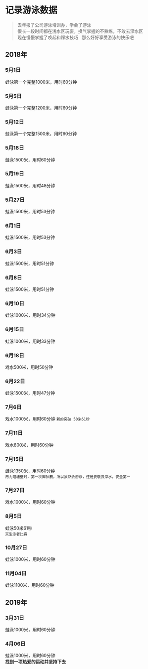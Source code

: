 # 记录游泳数据

> 去年报了公司游泳培训办，学会了游泳  
很长一段时间都在浅水区玩耍，换气掌握的不熟练，不敢去深水区  
现在慢慢掌握了唤起和踩水技巧  
那么好好享受游泳的快乐吧
## 2018年
### 5月1日  
蛙泳第一个完整1000米，用时60分钟  
### 5月5日  
蛙泳第一个完整1200米，用时60分钟  
### 5月12日  
蛙泳第一个完整1500米，用时60分钟
### 5月18日  
蛙泳1500米，用时60分钟  
### 5月19日  
蛙泳1500米，用时48分钟  
### 5月27日  
蛙泳1500米，用时53分钟   
### 6月1日  
蛙泳1500米，用时53分钟  
### 6月3日  
蛙泳1500米，用时51分钟  
### 6月8日  
蛙泳1500米，用时51分钟  
### 6月10日  
蛙泳1000米，用时34分钟  
### 6月15日  
蛙泳1000米，用时33分钟  
### 6月18日  
戏水500米，用时50分钟 
### 6月22日  
蛙泳1500米，用时47分钟   
### 7月6日
戏水1000米，用时60分钟
`新的突破 50米61秒`  
### 7月11日  
戏水800米，用时60分钟  
### 7月15日  
蛙泳1350米，用时60分钟  
`用力蹬墙壁时，第一次脚抽筋，所以虽然会游泳，还是要敬畏深水，安全第一`  
### 7月27日  
戏水1000米，用时60分钟  
### 8月5日  
蛙泳50米61秒  
`天生泳者比赛`  
### 10月27日  
蛙泳1000米，用时60分钟  
### 11月04日  
蛙泳1100米，用时60分钟 
## 2019年
### 3月31日  
蛙泳1000米，用时60分钟  
### 4月06日  
蛙泳1000米，用时60分钟  
**找到一项热爱的运动并坚持下去**
